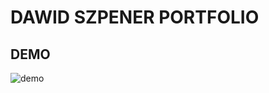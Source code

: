 # DAWID SZPENER PORTFOLIO

## DEMO

![demo](https://raw.githubusercontent.com/DawidSzpener/D.SZ-portfolio/main/src/assets/images/demo.gif)
